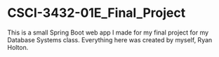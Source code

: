 # CSCI-3432-01E_Final_Project
This is a small Spring Boot web app I made for my final project for my Database Systems class. Everything here was created by myself, Ryan Holton.
